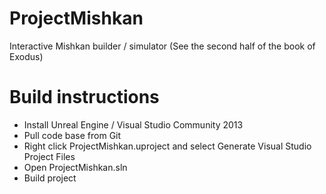 # ProjectMishkan
Interactive Mishkan builder / simulator (See the second half of the book of Exodus)

# Build instructions
 - Install Unreal Engine / Visual Studio Community 2013
 - Pull code base from Git
 - Right click ProjectMishkan.uproject and select Generate Visual Studio Project Files
 - Open ProjectMishkan.sln
 - Build project